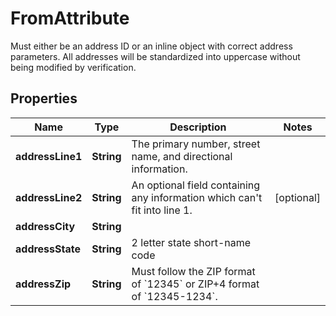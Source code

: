 

# FromAttribute

Must either be an address ID or an inline object with correct address parameters. All addresses will be standardized into uppercase without being modified by verification.

## Properties

| Name | Type | Description | Notes |
|------------ | ------------- | ------------- | -------------|
|**addressLine1** | **String** | The primary number, street name, and directional information. |  |
|**addressLine2** | **String** | An optional field containing any information which can&#39;t fit into line 1. |  [optional] |
|**addressCity** | **String** |  |  |
|**addressState** | **String** | 2 letter state short-name code |  |
|**addressZip** | **String** | Must follow the ZIP format of &#x60;12345&#x60; or ZIP+4 format of &#x60;12345-1234&#x60;.  |  |




